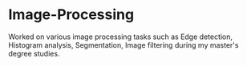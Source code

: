 # Image-Processing
Worked on various image processing tasks such as Edge detection, Histogram analysis, Segmentation, Image filtering during my master's degree studies.
